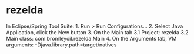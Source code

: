 # rezelda

In Eclipse/Spring Tool Suite:
	1. Run > Run Configurations...
	2. Select Java Application, click the New button
	3. On the Main tab
		3.1 Project: rezelda
		3.2 Main class: com.bromleyoil.rezelda.Main
	4. On the Arguments tab, VM arguments: -Djava.library.path=target/natives

